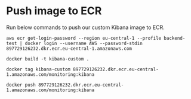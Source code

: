# Push image to ECR
Run below commands to push our custom Kibana image to ECR.
```
aws ecr get-login-password --region eu-central-1 --profile backend-test | docker login --username AWS --password-stdin 897729126232.dkr.ecr.eu-central-1.amazonaws.com
```

```
docker build -t kibana-custom .
```

```
docker tag kibana-custom 897729126232.dkr.ecr.eu-central-1.amazonaws.com/monitoring:kibana
```

```
docker push 897729126232.dkr.ecr.eu-central-1.amazonaws.com/monitoring:kibana
```